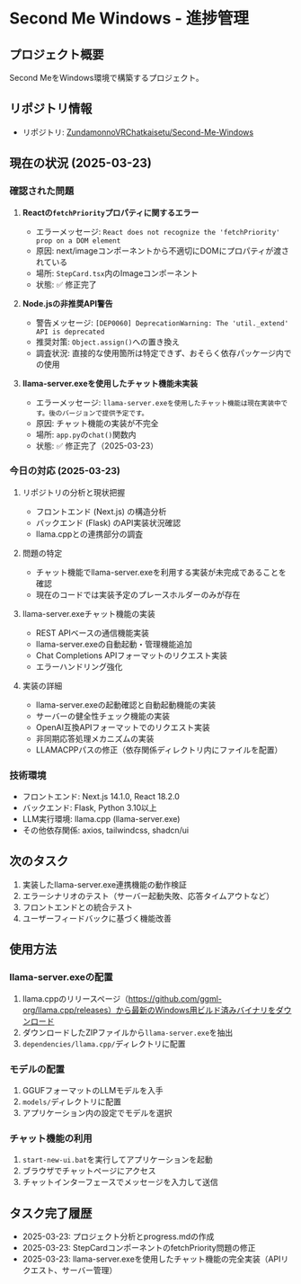 # Second Me Windows - 進捗管理

## プロジェクト概要
Second MeをWindows環境で構築するプロジェクト。

## リポジトリ情報
- リポジトリ: [ZundamonnoVRChatkaisetu/Second-Me-Windows](https://github.com/ZundamonnoVRChatkaisetu/Second-Me-Windows.git)

## 現在の状況 (2025-03-23)

### 確認された問題
1. **Reactの`fetchPriority`プロパティに関するエラー**
   - エラーメッセージ: `React does not recognize the 'fetchPriority' prop on a DOM element`
   - 原因: next/imageコンポーネントから不適切にDOMにプロパティが渡されている
   - 場所: `StepCard.tsx`内のImageコンポーネント
   - 状態: ✅ 修正完了
   
2. **Node.jsの非推奨API警告**
   - 警告メッセージ: `[DEP0060] DeprecationWarning: The 'util._extend' API is deprecated`
   - 推奨対策: `Object.assign()`への置き換え
   - 調査状況: 直接的な使用箇所は特定できず、おそらく依存パッケージ内での使用

3. **llama-server.exeを使用したチャット機能未実装**
   - エラーメッセージ: `llama-server.exeを使用したチャット機能は現在実装中です。後のバージョンで提供予定です。`
   - 原因: チャット機能の実装が不完全
   - 場所: `app.py`の`chat()`関数内
   - 状態: ✅ 修正完了（2025-03-23）

### 今日の対応 (2025-03-23)
1. リポジトリの分析と現状把握
   - フロントエンド (Next.js) の構造分析
   - バックエンド (Flask) のAPI実装状況確認
   - llama.cppとの連携部分の調査

2. 問題の特定
   - チャット機能でllama-server.exeを利用する実装が未完成であることを確認
   - 現在のコードでは実装予定のプレースホルダーのみが存在

3. llama-server.exeチャット機能の実装
   - REST APIベースの通信機能実装
   - llama-server.exeの自動起動・管理機能追加
   - Chat Completions APIフォーマットのリクエスト実装
   - エラーハンドリング強化

4. 実装の詳細
   - llama-server.exeの起動確認と自動起動機能の実装
   - サーバーの健全性チェック機能の実装
   - OpenAI互換APIフォーマットでのリクエスト実装
   - 非同期応答処理メカニズムの実装
   - LLAMACPPパスの修正（依存関係ディレクトリ内にファイルを配置）

### 技術環境
- フロントエンド: Next.js 14.1.0, React 18.2.0
- バックエンド: Flask, Python 3.10以上
- LLM実行環境: llama.cpp (llama-server.exe)
- その他依存関係: axios, tailwindcss, shadcn/ui

## 次のタスク
1. 実装したllama-server.exe連携機能の動作検証
2. エラーシナリオのテスト（サーバー起動失敗、応答タイムアウトなど）
3. フロントエンドとの統合テスト
4. ユーザーフィードバックに基づく機能改善

## 使用方法
### llama-server.exeの配置
1. llama.cppのリリースページ（https://github.com/ggml-org/llama.cpp/releases）から最新のWindows用ビルド済みバイナリをダウンロード
2. ダウンロードしたZIPファイルから`llama-server.exe`を抽出
3. `dependencies/llama.cpp/`ディレクトリに配置

### モデルの配置
1. GGUFフォーマットのLLMモデルを入手
2. `models/`ディレクトリに配置
3. アプリケーション内の設定でモデルを選択

### チャット機能の利用
1. `start-new-ui.bat`を実行してアプリケーションを起動
2. ブラウザでチャットページにアクセス
3. チャットインターフェースでメッセージを入力して送信

## タスク完了履歴
- 2025-03-23: プロジェクト分析とprogress.mdの作成
- 2025-03-23: StepCardコンポーネントのfetchPriority問題の修正
- 2025-03-23: llama-server.exeを使用したチャット機能の完全実装（APIリクエスト、サーバー管理）
